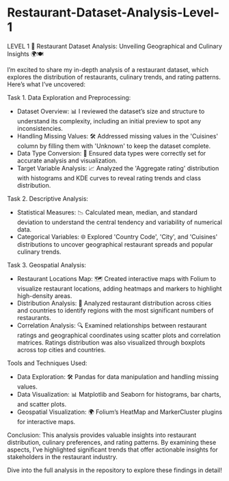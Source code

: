 # Restaurant-Dataset-Analysis-Level-1

LEVEL 1
🚀 Restaurant Dataset Analysis: Unveiling Geographical and Culinary Insights 🌍🍽️

I’m excited to share my in-depth analysis of a restaurant dataset, which explores the distribution of restaurants, culinary trends, and rating patterns. Here’s what I’ve uncovered:

Task 1. Data Exploration and Preprocessing:
- Dataset Overview: 📊 I reviewed the dataset’s size and structure to understand its complexity, including an initial preview to spot any inconsistencies.
- Handling Missing Values: 🛠️ Addressed missing values in the 'Cuisines' column by filling them with 'Unknown' to keep the dataset complete.
- Data Type Conversion: 🔄 Ensured data types were correctly set for accurate analysis and visualization.
- Target Variable Analysis: 📈 Analyzed the 'Aggregate rating' distribution with histograms and KDE curves to reveal rating trends and class distribution.

Task 2. Descriptive Analysis:
- Statistical Measures: 📉 Calculated mean, median, and standard deviation to understand the central tendency and variability of numerical data.
- Categorical Variables: 🌐 Explored 'Country Code', 'City', and 'Cuisines' distributions to uncover geographical restaurant spreads and popular culinary trends.

Task 3. Geospatial Analysis:
- Restaurant Locations Map: 🗺️ Created interactive maps with Folium to visualize restaurant locations, adding heatmaps and markers to highlight high-density areas.
- Distribution Analysis: 🌆 Analyzed restaurant distribution across cities and countries to identify regions with the most significant numbers of restaurants.
- Correlation Analysis: 🔍 Examined relationships between restaurant ratings and geographical coordinates using scatter plots and correlation matrices. Ratings distribution was also visualized through boxplots across top cities and countries.

Tools and Techniques Used:
- Data Exploration: 🛠️ Pandas for data manipulation and handling missing values.
- Data Visualization: 📊 Matplotlib and Seaborn for histograms, bar charts, and scatter plots.
- Geospatial Visualization: 🌍 Folium’s HeatMap and MarkerCluster plugins for interactive maps.

Conclusion:
This analysis provides valuable insights into restaurant distribution, culinary preferences, and rating patterns. 
By examining these aspects, I’ve highlighted significant trends that offer actionable insights for stakeholders in the restaurant industry.

Dive into the full analysis in the repository to explore these findings in detail!
